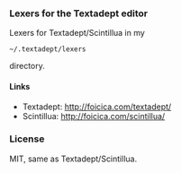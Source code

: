 ### Lexers for the Textadept editor

Lexers for Textadept/Scintillua in my

    ~/.textadept/lexers

directory.

#### Links
- Textadept: http://foicica.com/textadept/
- Scintillua: http://foicica.com/scintillua/

### License
MIT, same as Textadept/Scintillua.
